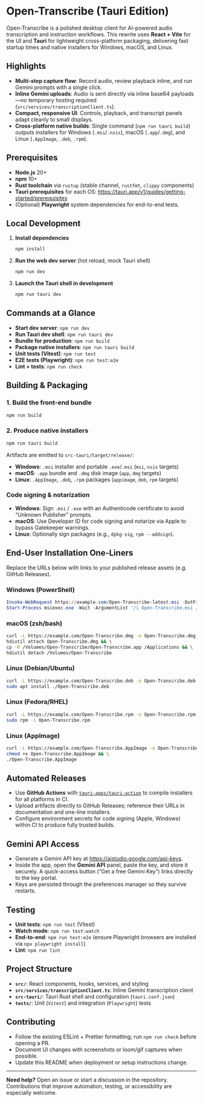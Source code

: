 # Open-Transcribe (Tauri Edition)

Open-Transcribe is a polished desktop client for AI-powered audio transcription and instruction workflows. This rewrite uses **React + Vite** for the UI and **Tauri** for lightweight cross-platform packaging, delivering fast startup times and native installers for Windows, macOS, and Linux.

## Highlights

- **Multi-step capture flow**: Record audio, review playback inline, and run Gemini prompts with a single click.
- **Inline Gemini uploads**: Audio is sent directly via inline base64 payloads—no temporary hosting required (`src/services/transcriptionClient.ts`).
- **Compact, responsive UI**: Controls, playback, and transcript panels adapt cleanly to small displays.
- **Cross-platform native builds**: Single command (`npm run tauri build`) outputs installers for Windows (`.msi`/`.nsis`), macOS (`.app`/`.dmg`), and Linux (`.AppImage`, `.deb`, `.rpm`).

## Prerequisites

- **Node.js** 20+
- **npm** 10+
- **Rust toolchain** via `rustup` (stable channel, `rustfmt`, `clippy` components)
- **Tauri prerequisites** for each OS: <https://tauri.app/v1/guides/getting-started/prerequisites>
- (Optional) **Playwright** system dependencies for end-to-end tests.

## Local Development

1. **Install dependencies**
   ```bash
   npm install
   ```

2. **Run the web dev server** (hot reload, mock Tauri shell)
   ```bash
   npm run dev
   ```

3. **Launch the Tauri shell in development**
   ```bash
   npm run tauri dev
   ```

## Commands at a Glance

- **Start dev server**: `npm run dev`
- **Run Tauri dev shell**: `npm run tauri dev`
- **Bundle for production**: `npm run build`
- **Package native installers**: `npm run tauri build`
- **Unit tests (Vitest)**: `npm run test`
- **E2E tests (Playwright)**: `npm run test:e2e`
- **Lint + tests**: `npm run check`

## Building & Packaging

### 1. Build the front-end bundle
```bash
npm run build
```

### 2. Produce native installers
```bash
npm run tauri build
```
Artifacts are emitted to `src-tauri/target/release/`:

- **Windows**: `.msi` installer and portable `.exe`/`.msi` (`msi`, `nsis` targets)
- **macOS**: `.app` bundle and `.dmg` disk image (`app`, `dmg` targets)
- **Linux**: `.AppImage`, `.deb`, `.rpm` packages (`appimage`, `deb`, `rpm` targets)

### Code signing & notarization
- **Windows**: Sign `.msi` / `.exe` with an Authenticode certificate to avoid “Unknown Publisher” prompts.
- **macOS**: Use Developer ID for code signing and notarize via Apple to bypass Gatekeeper warnings.
- **Linux**: Optionally sign packages (e.g., `dpkg-sig`, `rpm --addsign`).

## End-User Installation One-Liners

Replace the URLs below with links to your published release assets (e.g. GitHub Releases).

### Windows (PowerShell)
```powershell
Invoke-WebRequest https://example.com/Open-Transcribe-latest.msi -OutFile Open-Transcribe.msi; \
Start-Process msiexec.exe -Wait -ArgumentList '/i Open-Transcribe.msi /qn'
```

### macOS (zsh/bash)
```bash
curl -L https://example.com/Open-Transcribe.dmg -o Open-Transcribe.dmg && \
hdiutil attach Open-Transcribe.dmg && \
cp -R /Volumes/Open-Transcribe/Open-Transcribe.app /Applications && \
hdiutil detach /Volumes/Open-Transcribe
```

### Linux (Debian/Ubuntu)
```bash
curl -L https://example.com/Open-Transcribe.deb -o Open-Transcribe.deb && \
sudo apt install ./Open-Transcribe.deb
```

### Linux (Fedora/RHEL)
```bash
curl -L https://example.com/Open-Transcribe.rpm -o Open-Transcribe.rpm && \
sudo rpm -i Open-Transcribe.rpm
```

### Linux (AppImage)
```bash
curl -L https://example.com/Open-Transcribe.AppImage -o Open-Transcribe.AppImage && \
chmod +x Open-Transcribe.AppImage && \
./Open-Transcribe.AppImage
```

## Automated Releases

- Use **GitHub Actions** with [`tauri-apps/tauri-action`](https://github.com/tauri-apps/tauri-action) to compile installers for all platforms in CI.
- Upload artifacts directly to GitHub Releases; reference their URLs in documentation and one-line installers.
- Configure environment secrets for code signing (Apple, Windows) within CI to produce fully trusted builds.

## Gemini API Access

- Generate a Gemini API key at <https://aistudio.google.com/api-keys>.
- Inside the app, open the **Gemini API** panel, paste the key, and store it securely. A quick-access button (“Get a free Gemini Key”) links directly to the key portal.
- Keys are persisted through the preferences manager so they survive restarts.

## Testing

- **Unit tests**: `npm run test` (Vitest)
- **Watch mode**: `npm run test:watch`
- **End-to-end**: `npm run test:e2e` (ensure Playwright browsers are installed via `npx playwright install`)
- **Lint**: `npm run lint`

## Project Structure

- **`src/`**: React components, hooks, services, and styling
- **`src/services/transcriptionClient.ts`**: Inline Gemini transcription client
- **`src-tauri/`**: Tauri Rust shell and configuration (`tauri.conf.json`)
- **`tests/`**: Unit (`Vitest`) and integration (`Playwright`) tests

## Contributing

- Follow the existing ESLint + Prettier formatting; run `npm run check` before opening a PR.
- Document UI changes with screenshots or loom/gif captures when possible.
- Update this README when deployment or setup instructions change.

---

**Need help?** Open an issue or start a discussion in the repository. Contributions that improve automation, testing, or accessibility are especially welcome.
